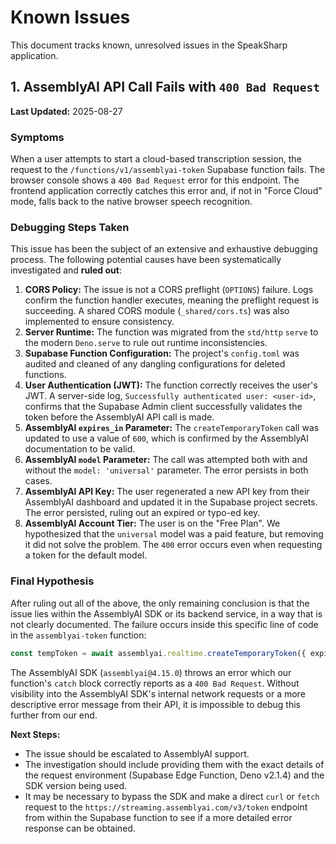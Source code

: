 # Known Issues

This document tracks known, unresolved issues in the SpeakSharp application.

## 1. AssemblyAI API Call Fails with `400 Bad Request`

**Last Updated:** 2025-08-27

### Symptoms

When a user attempts to start a cloud-based transcription session, the request to the `/functions/v1/assemblyai-token` Supabase function fails. The browser console shows a `400 Bad Request` error for this endpoint. The frontend application correctly catches this error and, if not in "Force Cloud" mode, falls back to the native browser speech recognition.

### Debugging Steps Taken

This issue has been the subject of an extensive and exhaustive debugging process. The following potential causes have been systematically investigated and **ruled out**:

1.  **CORS Policy:** The issue is not a CORS preflight (`OPTIONS`) failure. Logs confirm the function handler executes, meaning the preflight request is succeeding. A shared CORS module (`_shared/cors.ts`) was also implemented to ensure consistency.
2.  **Server Runtime:** The function was migrated from the `std/http` `serve` to the modern `Deno.serve` to rule out runtime inconsistencies.
3.  **Supabase Function Configuration:** The project's `config.toml` was audited and cleaned of any dangling configurations for deleted functions.
4.  **User Authentication (JWT):** The function correctly receives the user's JWT. A server-side log, `Successfully authenticated user: <user-id>`, confirms that the Supabase Admin client successfully validates the token before the AssemblyAI API call is made.
5.  **AssemblyAI `expires_in` Parameter:** The `createTemporaryToken` call was updated to use a value of `600`, which is confirmed by the AssemblyAI documentation to be valid.
6.  **AssemblyAI `model` Parameter:** The call was attempted both with and without the `model: 'universal'` parameter. The error persists in both cases.
7.  **AssemblyAI API Key:** The user regenerated a new API key from their AssemblyAI dashboard and updated it in the Supabase project secrets. The error persisted, ruling out an expired or typo-ed key.
8.  **AssemblyAI Account Tier:** The user is on the "Free Plan". We hypothesized that the `universal` model was a paid feature, but removing it did not solve the problem. The `400` error occurs even when requesting a token for the default model.

### Final Hypothesis

After ruling out all of the above, the only remaining conclusion is that the issue lies within the AssemblyAI SDK or its backend service, in a way that is not clearly documented. The failure occurs inside this specific line of code in the `assemblyai-token` function:

```typescript
const tempToken = await assemblyai.realtime.createTemporaryToken({ expires_in: 600 });
```

The AssemblyAI SDK (`assemblyai@4.15.0`) throws an error which our function's `catch` block correctly reports as a `400 Bad Request`. Without visibility into the AssemblyAI SDK's internal network requests or a more descriptive error message from their API, it is impossible to debug this further from our end.

**Next Steps:**
- The issue should be escalated to AssemblyAI support.
- The investigation should include providing them with the exact details of the request environment (Supabase Edge Function, Deno v2.1.4) and the SDK version being used.
- It may be necessary to bypass the SDK and make a direct `curl` or `fetch` request to the `https://streaming.assemblyai.com/v3/token` endpoint from within the Supabase function to see if a more detailed error response can be obtained.
